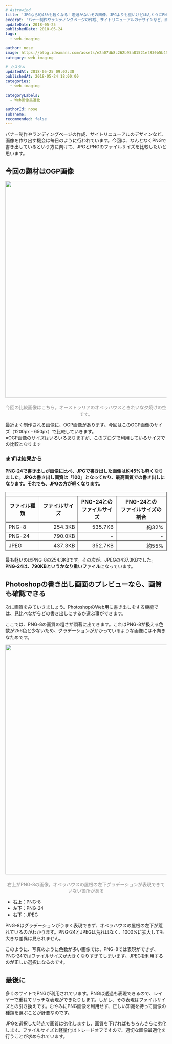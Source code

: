 ```yaml
---
# Astrowind
title: 'JPGなら約45%も軽くなる！透過がないその画像、JPGよりも重いけどほんとうにPNGでいいの？'
excerpt: 'バナー制作やランディングページの作成、サイトリニューアルのデザインなど、画像を作...'
updateDate: 2018-05-25
publishedDate: 2018-05-24
tags: 
  - web-imaging

author: nose
image: https://blog.ideamans.com/assets/e2a07db8c262b95a81521ef830b5b45ff25d7ceb.jpg
category: web-imaging

# カスタム
updatedAt: 2018-05-25 09:02:38
publishedAt: 2018-05-24 18:00:00
categories: 
  - web-imaging

categoryLabels: 
  - Web画像最適化

authorId: nose
subTheme: 
recommended: false
---
```


<p>バナー制作やランディングページの作成、サイトリニューアルのデザインなど、画像を作り出す機会は毎日のように行われています。今回は、なんとなくPNGで書き出しているという方に向けて、JPGとPNGのファイルサイズを比較したいと思います。</p>
<h2>今回の題材はOGP画像</h2>
<p style="text-align: center;"><img alt="2018-05-24-png-jpg-01.jpg" src="https://blog.ideamans.com/assets/2bf2e2e7c8bb1ea2852af3f00b4c0c363f3e8acd.jpg" width="1200" height="675" class="mt-image-center" style="text-align: center; display: block; margin: 0 auto 20px;"><span style="color: #888888;">今回の比較画像はこちら。オーストラリアのオペラハウスときれいな夕焼けの空です。</span></p>
<p>最近よく制作される画像に、OGP画像があります。今回はこのOGP画像のサイズ（1200px - 650px）で比較していきます。<br>※OGP画像のサイズはいろいろありますが、このブログで利用しているサイズでの比較となります</p>
<h3>まずは結果から</h3>
<p><strong>PNG-24で書き出しが画像に比べ、JPGで書き出した画像は約45%も軽くなりました。JPGの書き出し画質は「100」となっており、最高画質での書き出しになります。それでも、JPGの方が軽くなります。</strong></p>
<table border="1" cellpadding="5" cellspacing="0" class="tablestyle"><caption></caption>
<tbody>
<tr><th>ファイル種類</th><th>ファイルサイズ</th><th>PNG-24との<br>ファイルサイズ</th><th>PNG-24との<br>ファイルサイズの割合</th></tr>
<tr>
<td>PNG-8</td>
<td style="text-align: right;">254.3KB</td>
<td style="text-align: right;">535.7KB</td>
<td style="text-align: right;">約32%</td>
</tr>
<tr>
<td>PNG-24</td>
<td style="text-align: right;">790.0KB</td>
<td style="text-align: right;">-</td>
<td style="text-align: right;">-</td>
</tr>
<tr>
<td>JPEG</td>
<td style="text-align: right;">437.3KB</td>
<td style="text-align: right;">352.7KB</td>
<td style="text-align: right;">約55%</td>
</tr>
</tbody>
</table>
<p>最も軽いのはPNG-8の254.3KBです。その次が、JPEGの437.3KBでした。<strong>PNG-24は、790KBというかなり重いファイル</strong>になっています。</p>
<h2>Photoshopの書き出し画面のプレビューなら、画質も確認できる</h2>
<p>次に画質をみていきましょう。PhotoshopのWeb用に書き出しをする機能では、見比べながらどの書き出しにするか選ぶ事ができます。</p>
<p>ここでは、PNG-8の画質の粗さが顕著に出てきます。これはPNG-8が扱える色数が256色と少ないため、グラデーションがかかっているような画像には不向きなためです。</p>
<p style="text-align: center;"><img alt="2018-05-24-png-jpg-02.png" src="https://blog.ideamans.com/assets/2018-05-24-png-jpg-02.png" width="1200" height="716" class="mt-image-center" style="text-align: center; display: block; margin: 0 auto 20px;"><span style="color: #888888;">右上がPNG-8の画像。オペラハウスの屋根の左下グラデーションが表現できていない箇所がある</span></p>
<ul><li>右上：PNG-8</li><li>左下：PNG-24</li><li>右下：JPEG</li></ul>
<p>PNG-8はグラデーションがうまく表現できず、オペラハウスの屋根の左下が荒れているのがわかります。PNG-24とJPEGは荒れはなく、1000%に拡大しても大きな差異は見られません。</p>
<p>このように、写真のように色数が多い画像では、PNG-8では表現ができず、PNG-24ではファイルサイズが大きくなりすぎてしまいます。JPEGを利用するのが正しい選択になるのです。</p>
<p> </p>
<h2>最後に</h2>
<p>多くのサイトでPNGが利用されています。PNGは透過も表現できるので、レイヤーで重ねてリッチな表現ができたりします。しかし、その表現はファイルサイズとの引き換えです。むやみにPNG画像を利用せず、正しい知識を持って画像の種類を選ぶことが肝要なのです。</p>
<p>JPGを選択した時点で画質は劣化しますし、画質を下げればもちろんさらに劣化します。ファイルサイズと軽量化はトレードオフですので、適切な画像最適化を行うことが求められています。</p>
<p> </p>
<p> </p>

